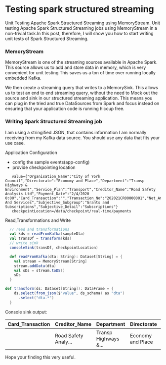 # Testing spark structured streaming
Unit Testing Apache Spark Structured Streaming using MemoryStream.
Unit testing Apache Spark Structured Streaming jobs using MemoryStream in a non-trivial task.In this post, therefore, I will show you how to start writing unit tests of Spark Structured Streaming.

### MemoryStream
MemoryStream is one of the streaming sources available in Apache Spark. This source allows us to add and store data in memory, which is very convenient for unit testing
This saves us a ton of time over running locally embedded Kafka.

We then create a streaming query that writes to a MemorySink. This allows us to test an end to end streaming query, without the need to Mock out the source and sink in our structured streaming application. This means you can plug in the tried and true DataSources from Spark and focus instead on ensuring that your application code is running hiccup free.

### Writing Spark Structured Streaming job

I am using a stringified JSON, that contains information I am normally receiving from my Kafka data source. You should use any data that fits your use case.

Application Configuration 
- config the sample events(app-config)
- provide checkpointing location
```
   value={"Organisation_Name":"City of York Council","Directorate":"Economy and Place","Department":"Transp Highways & Environment","Service_Plan":"Transport","Creditor_Name":"Road Safety Analysis Ltd","Payment_Date":"2/4/2020 0:00","Card_Transaction":"","Transaction_No":"202021CR00000001","Net_Amount":995,"Irrecoverable_VAT":"","Subjective_Group":"Supplies And Services","Subjective_Subgroup":"Grants and Subscriptions","Subjective_Detail":"Subscriptions"}   
   checkpointLocation=/data/checkpoint/real-time/payments
```
Read,Transformations and Write

```scala
  // read and transformations
  val kds = readFromKafka(sampleDta)
  val transDf = transform(kds)
  // write sink
  consoleSink(transDf, checkpointLocation)

  def readFromKafka(dta: String): Dataset[String] = {
    val stream = MemoryStream[String]
    stream.addData(dta)
    val sDs = stream.toDS()
    sDs
  }

def transform(ds: Dataset[String]): DataFrame = {
    ds.select(from_json($"value", ds_schema) as "dta")
      .select("dta.*")
  }

```
Console sink output:

| Card_Transaction |        Creditor_Name |           Department |       Directorate | Irrecoverable_VAT | Net_Amount |    Organisation_Name | Payment_Date  | Service_Plan | Subjective_Detail |     Subjective_Group | Subjective_Subgroup  |   Transaction_No |
|------------------|----------------------|----------------------|-------------------|-------------------|------------|----------------------|---------------|--------------|-------------------|----------------------|----------------------|------------------|
|                  | Road Safety Analy... | Transp Highways &... | Economy and Place |                   |        995 | City of York Council | 2/4/2020 0:00 |    Transport |     Subscriptions | Supplies And Serv... | Grants and Subscr... | 202021CR00000001 |

Hope your finding this very useful.

